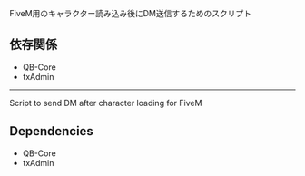 FiveM用のキャラクター読み込み後にDM送信するためのスクリプト

## 依存関係
- QB-Core
- txAdmin

---

Script to send DM after character loading for FiveM

## Dependencies
 - QB-Core
 - txAdmin
